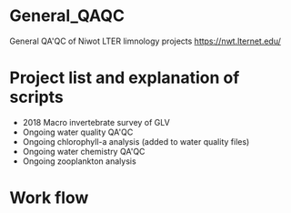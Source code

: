 # General_QAQC
General QA'QC of Niwot LTER limnology projects https://nwt.lternet.edu/

# Project list and explanation of scripts
- 2018 Macro invertebrate survey of GLV
- Ongoing water quality QA'QC
- Ongoing chlorophyll-a analysis (added to water quality files)
- Ongoing water chemistry QA'QC
- Ongoing zooplankton analysis

# Work flow
